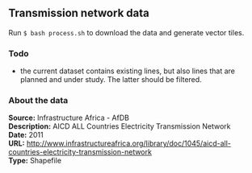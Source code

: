 ## Transmission network data

Run `$ bash process.sh` to download the data and generate vector tiles.

### Todo

- the current dataset contains existing lines, but also lines that are planned and under study. The latter should be filtered.

### About the data
**Source:** Infrastructure Africa - AfDB  
**Description:** AICD ALL Countries Electricity Transmission Network  
**Date:** 2011  
**URL:** http://www.infrastructureafrica.org/library/doc/1045/aicd-all-countries-electricity-transmission-network  
**Type:** Shapefile